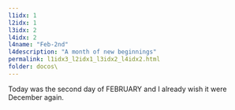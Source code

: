 ```yaml
---
l1idx: 1
l2idx: 1
l3idx: 2
l4idx: 2
l4name: "Feb-2nd"
l4description: "A month of new beginnings"
permalink: l1idx3_l2idx1_l3idx2_l4idx2.html
folder: docos\
---
```


Today was the second day of FEBRUARY and I already wish it were December again.